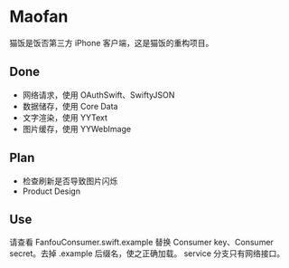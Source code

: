 # Maofan

猫饭是饭否第三方 iPhone 客户端，这是猫饭的重构项目。

## Done

- 网络请求，使用 OAuthSwift、SwiftyJSON
- 数据储存，使用 Core Data
- 文字渲染，使用 YYText
- 图片缓存，使用 YYWebImage

## Plan

- 检查刷新是否导致图片闪烁
- Product Design

## Use

请查看 FanfouConsumer.swift.example 替换 Consumer key、Consumer secret。去掉 .example 后缀名，使之正确加载。
service 分支只有网络接口。
